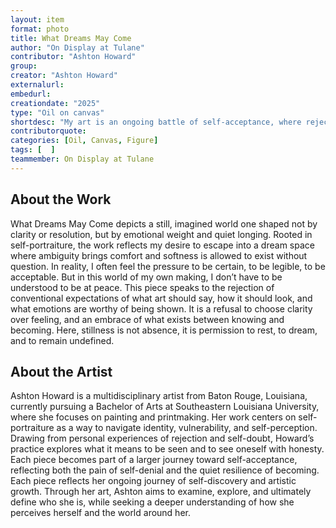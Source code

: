 ```yaml
---
layout: item
format: photo
title: What Dreams May Come
author: "On Display at Tulane"
contributor: "Ashton Howard"
group: 
creator: "Ashton Howard"
externalurl: 
embedurl: 
creationdate: "2025"
type: "Oil on canvas"
shortdesc: "My art is an ongoing battle of self-acceptance, where rejection is as integral as creation."
contributorquote: 
categories: [Oil, Canvas, Figure]
tags: [  ]
teammember: On Display at Tulane
---
```


## About the Work

What Dreams May Come depicts a still, imagined world one shaped not by clarity or resolution, but by emotional weight and quiet longing. Rooted in self-portraiture, the work reflects my desire to escape into a dream space where ambiguity brings comfort and softness is allowed to exist without question. In reality, I often feel the pressure to be certain, to be legible, to be acceptable. But in this world of my own making, I don’t have to be understood to be at peace. This piece speaks to the rejection of conventional expectations of what art should say, how it should look, and what emotions are worthy of being shown. It is a refusal to choose clarity over feeling, and an embrace of what exists between knowing and becoming. Here, stillness is not absence,  it is permission to rest, to dream, and to remain undefined.

## About the Artist

Ashton Howard is a multidisciplinary artist from Baton Rouge, Louisiana, currently pursuing a Bachelor of Arts at Southeastern Louisiana University, where she focuses on painting and printmaking. Her work centers on self-portraiture as a way to navigate identity, vulnerability, and self-perception. Drawing from personal experiences of rejection and self-doubt, Howard’s practice explores what it means to be seen and to see oneself with honesty. Each piece becomes part of a larger journey toward self-acceptance, reflecting both the pain of self-denial and the quiet resilience of becoming. Each piece reflects her ongoing journey of self-discovery and artistic growth. Through her art, Ashton aims to examine, explore, and ultimately define who she is, while seeking a deeper understanding of how she perceives herself and the world around her.
